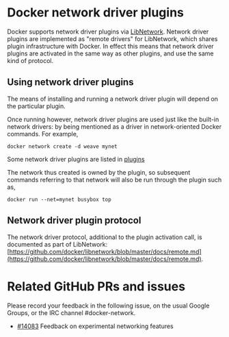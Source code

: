 <!--[metadata]>
+++
title = "Docker network driver plugins"
description = "Network drive plugins."
keywords = ["Examples, Usage, plugins, docker, documentation, user guide"]
[menu.main]
parent = "mn_extend"
weight=-1
+++
<![end-metadata]-->

# Docker network driver plugins

Docker supports network driver plugins via
[LibNetwork](https://github.com/docker/libnetwork). Network driver plugins are
implemented as "remote drivers" for LibNetwork, which shares plugin
infrastructure with Docker. In effect this means that network driver plugins
are activated in the same way as other plugins, and use the same kind of
protocol.

## Using network driver plugins

The means of installing and running a network driver plugin will depend on the
particular plugin.

Once running however, network driver plugins are used just like the built-in
network drivers: by being mentioned as a driver in network-oriented Docker
commands. For example,

    docker network create -d weave mynet

Some network driver plugins are listed in [plugins](plugins.md)

The network thus created is owned by the plugin, so subsequent commands
referring to that network will also be run through the plugin such as,

    docker run --net=mynet busybox top

## Network driver plugin protocol

The network driver protocol, additional to the plugin activation call, is
documented as part of LibNetwork:
[https://github.com/docker/libnetwork/blob/master/docs/remote.md](https://github.com/docker/libnetwork/blob/master/docs/remote.md).

# Related GitHub PRs and issues

Please record your feedback in the following issue, on the usual
Google Groups, or the IRC channel #docker-network.

 - [#14083](https://github.com/docker/docker/issues/14083) Feedback on
   experimental networking features
